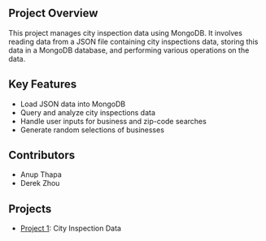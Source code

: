Project Overview
----------------

This project manages city inspection data using MongoDB. It involves reading data from a JSON file containing city inspections data, storing this data in a MongoDB database, and performing various operations on the data.

Key Features
------------

- Load JSON data into MongoDB
- Query and analyze city inspections data
- Handle user inputs for business and zip-code searches
- Generate random selections of businesses

Contributors
------------

- Anup Thapa
- Derek Zhou

Projects
------------

- [Project 1](https://github.com/devanup/big-data-projects/tree/main/bd-project-1): City Inspection Data
<!-- - [Project 2](https://github.com/devanup/big-data-projects/tree/project-2): Description of project 2.
- [Project 3](https://github.com/devanup/big-data-projects/tree/project-3): Description of project 3. -->
